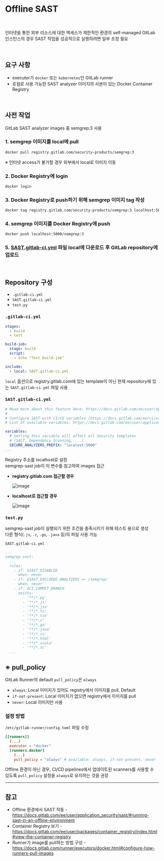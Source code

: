 # Offline SAST

<br>

인터넷을 통한 외부 리소스에 대한 액세스가 제한적인 환경의 self-managed GitLab 인스턴스의 경우 SAST 작업을 성공적으로 실행하려면 일부 조정 필요

<br>

## 요구 사항
- executor가 `docker` 또는 `kubernetes`인 GitLab runner
- 로컬로 사용 가능한 SAST analyzer 이미지의 사본이 있는 Docker Container Registry

<br>

## 사전 작업
GitLab SAST analyzer images 중 semgrep:3 사용

### 1. semgrep 이미지를 local에 pull
```bash
docker pull registry.gitlab.com/security-products/semgrep:3
```
※ 인터넷 access가 불가할 경우 외부에서 local로 이미지 이동

### 2. Docker Registry에 login
```bash
docker login
```

### 3. Docker Registry로 push하기 위해 semgrep 이미지 tag 작성
```bash
docker tag registry.gitlab.com/security-products/semgrep:3 localhost:5000/semgrep:3
```

### 4. semgrep 이미지를 Docker Registry에 push
```bash
docker push localhost:5000/semgrep:3
```

### 5. [SAST.gitlab-ci.yml](https://gitlab.com/gitlab-org/gitlab/-/blob/master/lib/gitlab/ci/templates/Jobs/SAST.gitlab-ci.yml) 파일 local에 다운로드 후 GitLab repository에 업로드

<br>

## Repository 구성
- `.gitlab-ci.yml`
- `SAST.gitlab-ci.yml`
- `test.py`

### `.gitlab-ci.yml`
```yaml
stages:
  - build
  - test

build-job:
  stage: build
  script:
    - echo "Test build-job"

include:
  - local: SAST.gitlab-ci.yml
```

`local` 옵션으로 registry.gitlab.com에 있는 template이 아닌 현재 repository에 있는 `SAST.gitlab-ci.yml` 파일 사용

### `SAST.gitlab-ci.yml`
```yaml
# Read more about this feature here: https://docs.gitlab.com/ee/user/application_security/sast/
#
# Configure SAST with CI/CD variables (https://docs.gitlab.com/ee/ci/variables/index.html).
# List of available variables: https://docs.gitlab.com/ee/user/application_security/sast/index.html#available-variables

variables:
  # Setting this variable will affect all Security templates
  # (SAST, Dependency Scanning, ...)
  SECURE_ANALYZERS_PREFIX: "localost:5000"
...
```

Registry 주소를 localhost로 설정  
semgrep-sast job이 이 변수를 참고하여 images 접근

- **registry.gitlab.com 접근할 경우**
  
  ![image](https://user-images.githubusercontent.com/46125158/226167277-9cfad232-55cf-4eb1-9e54-e2708f7426c3.png)
- **localhost로 접근할 경우**
  
  ![image](https://user-images.githubusercontent.com/46125158/226167454-e766c976-198b-4e08-847d-9f517a48b421.png)

### `test.py`
semgrep-sast job이 실행되기 위한 조건을 충족시키기 위해 테스트 용으로 생성  
다른 형식(`.js`, `.c`, `.go`, `.java` 등)의 파일 사용 가능

`SAST.gitlab-ci.yml`
```yaml
...
semgrep-sast:
  ...
  rules:
    - if: $SAST_DISABLED
      when: never
    - if: $SAST_EXCLUDED_ANALYZERS =~ /semgrep/
      when: never
    - if: $CI_COMMIT_BRANCH
      exists:
        - '**/*.py'
        - '**/*.js'
        - '**/*.jsx'
        - '**/*.ts'
        - '**/*.tsx'
        - '**/*.c'
        - '**/*.go'
        - '**/*.java'
        - '**/*.cs'
        - '**/*.html'
        - '**/*.scala'
        - '**/*.sc'
  ...
```

## ※ pull_policy
GitLab Runner의 default `pull_policy`은 `always`

- `always`: Local 이미지가 있어도 registry에서 이미지를 pull. Default
- `if-not-present`: Local 이미지가 없으면 registry에서 이미지를 pull
- `never`: Local 이미지만 사용

### 설정 방법
`/etc/gitlab-runner/config.toml` 파일 수정

```toml
[[runners]]
  (...)
  executor = "docker"
  [runners.docker]
    (...)
    pull_policy = "always" # available: always, if-not-present, never
```

Offline 환경이 아닌 경우, CI/CD pipelines에서 업데이트된 scanners를 사용할 수 있도록 `pull_policy` 설정을 `always`로 유지하는 것을 권장

<hr>

## 참고
- Offline 환경에서 SAST 작동 - https://docs.gitlab.com/ee/user/application_security/sast/#running-sast-in-an-offline-environment
- Container Registry 보기 - https://docs.gitlab.com/ee/user/packages/container_registry/index.html#view-the-container-registry
- Runner가 image를 pull하는 방법 구성 - https://docs.gitlab.com/runner/executors/docker.html#configure-how-runners-pull-images

